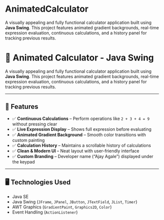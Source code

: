 # AnimatedCalculator
A visually appealing and fully functional calculator application built using **Java Swing**. This project features animated gradient backgrounds, real-time expression evaluation, continuous calculations, and a history panel for tracking previous results.


# 🎨 Animated Calculator - Java Swing

A visually appealing and fully functional calculator application built using **Java Swing**. This project features animated gradient backgrounds, real-time expression evaluation, continuous calculations, and a history panel for tracking previous results.

---

## 🚀 Features

- ✅ **Continuous Calculations** – Perform operations like `2 + 3 + 4 = 9` without pressing clear
- ✅ **Live Expression Display** – Shows full expression before evaluating
- ✅ **Animated Gradient Background** – Smooth color transitions with custom painting
- ✅ **Calculation History** – Maintains a scrollable history of calculations
- ✅ **Clean & Modern UI** – Neat layout with user-friendly interface
- ✅ **Custom Branding** – Developer name (“Ajay Agale”) displayed under the keypad

---

## 🖥️ Technologies Used

- Java SE
- Java Swing (`JFrame`, `JPanel`, `JButton`, `JTextField`, `JList`, `Timer`)
- AWT Graphics (`GradientPaint`, `Graphics2D`, `Color`)
- Event Handling (`ActionListener`)
